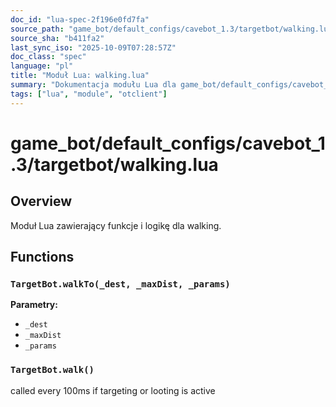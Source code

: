 ```yaml
---
doc_id: "lua-spec-2f196e0fd7fa"
source_path: "game_bot/default_configs/cavebot_1.3/targetbot/walking.lua"
source_sha: "b411fa2"
last_sync_iso: "2025-10-09T07:28:57Z"
doc_class: "spec"
language: "pl"
title: "Moduł Lua: walking.lua"
summary: "Dokumentacja modułu Lua dla game_bot/default_configs/cavebot_1.3/targetbot/walking.lua"
tags: ["lua", "module", "otclient"]
---
```


# game_bot/default_configs/cavebot_1.3/targetbot/walking.lua

## Overview

Moduł Lua zawierający funkcje i logikę dla walking.

## Functions

### `TargetBot.walkTo(_dest, _maxDist, _params)`

**Parametry:**

- `_dest`
- `_maxDist`
- `_params`

### `TargetBot.walk()`

called every 100ms if targeting or looting is active
